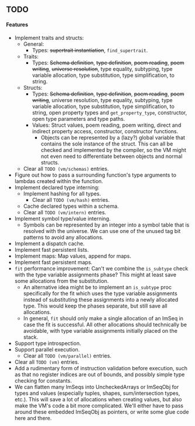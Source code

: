 ## TODO

#### Features

- Implement traits and structs:
  - General:
    - Types: ~~supertrait instantiation~~, `find_supertrait`.
  - Traits: 
    - Types: ~~Schema definition~~, ~~type definition~~, ~~poem reading~~, ~~poem writing~~, ~~universe resolution~~, type equality, subtyping, type variable allocation, type substitution, type simplification, to string.
  - Structs:
    - Types: ~~Schema definition~~, ~~type definition~~, ~~poem reading~~, ~~poem writing~~, universe resolution, type equality, subtyping, type variable allocation, type substitution, type simplification, to string, open property types and `get_property_type`, constructor, open type parameters and type paths.
    - Values: Struct values, poem reading, poem writing, direct and indirect property access, constructor, constructor functions.
      - Objects can be represented by a (lazy?) global variable that contains the sole instance of the struct. This can all be checked and implemented by the compiler, so the VM might not even need to differentiate between objects and normal structs.
  - Clear all `TODO (vm/schemas)` entries.
- Figure out how to pass a surrounding function's type arguments to lambdas created within the function.
- Implement declared type interning:
  - Implement hashing for all types.
    - Clear all `TODO (vm/hash)` entries.
  - Cache declared types within a schema.
  - Clear all `TODO (vm/intern)` entries.
- Implement symbol type/value interning.
  - Symbols can be represented by an integer into a symbol table that is resolved with the universe. We can use one of the unused tag bit patterns to avoid any allocations.
- Implement a dispatch cache.
- Implement fast persistent lists.
- Implement maps: Map values, append for maps.
- Implement fast persistent maps.
- `fit` performance improvement: Can't we combine the `is_subtype` check with the type variable assignments phase? This might at least save some allocations from the substitution.
  - An alternative idea might be to implement an `is_subtype` proc specifically for the fit which uses the type variable assignments instead of substituting these assignments into a newly allocated type. This would keep the phases separate, but still save all allocations.
  - In general, `fit` should only make a single allocation of an ImSeq in case the fit is successful. All other allocations should technically be avoidable, with type variable assignments initially placed on the stack.
- Support type introspection.
- Support parallel execution.
  - Clear all `TODO (vm/parallel)` entries.
- Clear all `TODO (vm)` entries.
- Add a rudimentary form of instruction validation before execution, such as that no register indices are out of bounds, and possibly simple type checking for constants.
- We can flatten many ImSeqs into UncheckedArrays or ImSeqObj for types and values (especially tuples, shapes, sum/intersection types, etc.). This will save a lot of allocations when creating values, but also make the VM's code a bit more complicated. We'll either have to pass around these embedded ImSeqObj as pointers, or write some glue code here and there.
